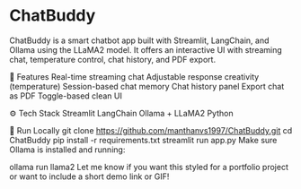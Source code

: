 # ChatBuddy
ChatBuddy is a smart chatbot app built with Streamlit, LangChain, and Ollama using the LLaMA2 model. It offers an interactive UI with streaming chat, temperature control, chat history, and PDF export.

🔑 Features
Real-time streaming chat
Adjustable response creativity (temperature)
Session-based chat memory
Chat history panel
Export chat as PDF
Toggle-based clean UI

⚙️ Tech Stack
Streamlit
LangChain
Ollama + LLaMA2
Python

🚀 Run Locally
git clone https://github.com/manthanvs1997/ChatBuddy.git
cd ChatBuddy
pip install -r requirements.txt
streamlit run app.py
Make sure Ollama is installed and running:

ollama run llama2
Let me know if you want this styled for a portfolio project or want to include a short demo link or GIF!
